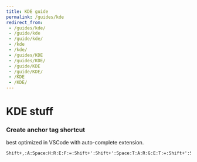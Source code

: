 ```yaml
---
title: KDE guide
permalink: /guides/kde
redirect_from:
 - /guides/kde/
 - /guide/kde
 - /guide/kde/
 - /kde
 - /kde/
 - /guides/KDE
 - /guides/KDE/
 - /guide/KDE
 - /guide/KDE/
 - /KDE
 - /KDE/
---
```


# KDE stuff

### Create anchor tag shortcut

best optimized in VSCode with auto-complete extension.

```
Shift+,:A:Space:H:R:E:F:=:Shift+':Shift+':Space:T:A:R:G:E:T:=:Shift+':Shift+-:B:L:A:N:K:Shift+':Shift+.
```
